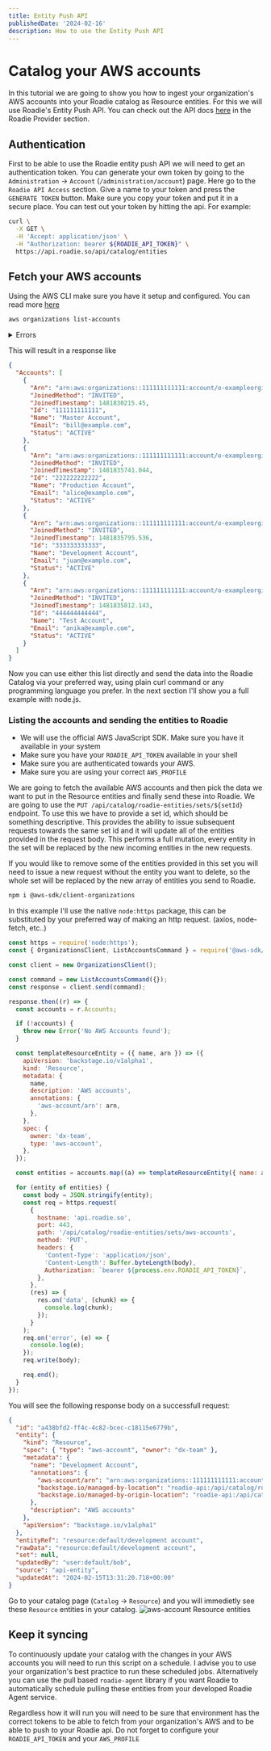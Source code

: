 ```yaml
---
title: Entity Push API
publishedDate: '2024-02-16'
description: How to use the Entity Push API
---
```


# Catalog your AWS accounts

In this tutorial we are going to show you how to ingest your organization's AWS accounts into your Roadie catalog as Resource entities. For this we will use Roadie's Entity Push API. You can check out the API docs [here](/docs/api/catalog/) in the Roadie Provider section.

## Authentication

First to be able to use the Roadie entity push API we will need to get an authentication token. You can generate your own token by going to the `Administration` -> `Account` (`/administration/account`) page. Here go to the `Roadie API Access` section. Give a name to your token and press the `GENERATE TOKEN` button.
Make sure you copy your token and put it in a secure place.
You can test out your token by hitting the api. For example:

```bash
curl \
  -X GET \
  -H 'Accept: application/json' \
  -H "Authorization: bearer ${ROADIE_API_TOKEN}" \
  https://api.roadie.so/api/catalog/entities
```

## Fetch your AWS accounts

Using the AWS CLI make sure you have it setup and configured. You can read more [here](https://docs.aws.amazon.com/cli/v1/userguide/cli-chap-welcome.html)

```bash
aws organizations list-accounts
```

<details>
<summary>Errors</summary>

If you encounter the following error make sure you have the proper permissions configured for yourself and check if you are using your correct AWS_PROFILE

`An error occurred (AccessDeniedException) when calling the ListAccounts operation: You don't have permissions to access this resource.`

</details>

This will result in a response like

```json
{
  "Accounts": [
    {
      "Arn": "arn:aws:organizations::111111111111:account/o-exampleorgid/111111111111",
      "JoinedMethod": "INVITED",
      "JoinedTimestamp": 1481830215.45,
      "Id": "111111111111",
      "Name": "Master Account",
      "Email": "bill@example.com",
      "Status": "ACTIVE"
    },
    {
      "Arn": "arn:aws:organizations::111111111111:account/o-exampleorgid/222222222222",
      "JoinedMethod": "INVITED",
      "JoinedTimestamp": 1481835741.044,
      "Id": "222222222222",
      "Name": "Production Account",
      "Email": "alice@example.com",
      "Status": "ACTIVE"
    },
    {
      "Arn": "arn:aws:organizations::111111111111:account/o-exampleorgid/333333333333",
      "JoinedMethod": "INVITED",
      "JoinedTimestamp": 1481835795.536,
      "Id": "333333333333",
      "Name": "Development Account",
      "Email": "juan@example.com",
      "Status": "ACTIVE"
    },
    {
      "Arn": "arn:aws:organizations::111111111111:account/o-exampleorgid/444444444444",
      "JoinedMethod": "INVITED",
      "JoinedTimestamp": 1481835812.143,
      "Id": "444444444444",
      "Name": "Test Account",
      "Email": "anika@example.com",
      "Status": "ACTIVE"
    }
  ]
}
```

Now you can use either this list directly and send the data into the Roadie Catalog via your preferred way, using plain curl command or any programming language you prefer. In the next section I'll show you a full example with node.js.

### Listing the accounts and sending the entities to Roadie

- We will use the official AWS JavaScript SDK. Make sure you have it available in your system
- Make sure you have your `ROADIE_API_TOKEN` available in your shell
- Make sure you are authenticated towards your AWS.
- Make sure you are using your correct `AWS_PROFILE`

We are going to fetch the available AWS accounts and then pick the data we want to put in the Resource entities and finally send these into Roadie. We are going to use the `PUT /api/catalog/roadie-entities/sets/${setId}` endpoint. To use this we have to provide a set id, which should be something descriptive. This provides the ability to issue subsequent requests towards the same set id and it will update all of the entities provided in the request body. This performs a full mutation, every entity in the set will be replaced by the new incoming entities in the new requests.

If you would like to remove some of the entities provided in this set you will need to issue a new request without the entity you want to delete, so the whole set will be replaced by the new array of entities you send to Roadie.

```bash
npm i @aws-sdk/client-organizations
```

In this example I'll use the native `node:https` package, this can be substituted by your preferred way of making an http request. (axios, node-fetch, etc..)

```js
const https = require('node:https');
const { OrganizationsClient, ListAccountsCommand } = require('@aws-sdk/client-organizations');

const client = new OrganizationsClient();

const command = new ListAccountsCommand({});
const response = client.send(command);

response.then((r) => {
  const accounts = r.Accounts;

  if (!accounts) {
    throw new Error('No AWS Accounts found');
  }

  const templateResourceEntity = ({ name, arn }) => ({
    apiVersion: 'backstage.io/v1alpha1',
    kind: 'Resource',
    metadata: {
      name,
      description: 'AWS accounts',
      annotations: {
        'aws-account/arn': arn,
      },
    },
    spec: {
      owner: 'dx-team',
      type: 'aws-account',
    },
  });

  const entities = accounts.map((a) => templateResourceEntity({ name: a.Name, arn: a.Arn }));

  for (entity of entities) {
    const body = JSON.stringify(entity);
    const req = https.request(
      {
        hostname: 'api.roadie.so',
        port: 443,
        path: '/api/catalog/roadie-entities/sets/aws-accounts',
        method: 'PUT',
        headers: {
          'Content-Type': 'application/json',
          'Content-Length': Buffer.byteLength(body),
          Authorization: `bearer ${process.env.ROADIE_API_TOKEN}`,
        },
      },
      (res) => {
        res.on('data', (chunk) => {
          console.log(chunk);
        });
      }
    );
    req.on('error', (e) => {
      console.log(e);
    });
    req.write(body);

    req.end();
  }
});
```

You will see the following response body on a successfull request:

```json
{
  "id": "a438bfd2-ff4c-4c82-bcec-c18115e6779b",
  "entity": {
    "kind": "Resource",
    "spec": { "type": "aws-account", "owner": "dx-team" },
    "metadata": {
      "name": "Development Account",
      "annotations": {
        "aws-account/arn": "arn:aws:organizations::111111111111:account/o-exampleorgid/333333333333",
        "backstage.io/managed-by-location": "roadie-api:/api/catalog/roadie-entities/entities/by-ref/resource%3Adefault%2Fdevelopment%20account",
        "backstage.io/managed-by-origin-location": "roadie-api:/api/catalog/roadie-entities/entities"
      },
      "description": "AWS accounts"
    },
    "apiVersion": "backstage.io/v1alpha1"
  },
  "entityRef": "resource:default/development account",
  "rawData": "resource:default/development account",
  "set": null,
  "updatedBy": "user:default/bob",
  "source": "api-entity",
  "updatedAt": "2024-02-15T13:31:20.718+00:00"
}
```

Go to your catalog page (`Catalog` -> `Resource`) and you will immedietly see these `Resource` entities in your catalog.
![aws-account Resource entities](aws-accounts-in-catalog.png)

## Keep it syncing

To continuously update your catalog with the changes in your AWS accounts you will need to run this script on a schedule. I advise you to use your organization's best practice to run these scheduled jobs. Alternatively you can use the pull based `roadie-agent` library if you want Roadie to automatically schedule pulling these entities from your developed Roadie Agent service.

Regardless how it will run you will need to be sure that environment has the correct tokens to be able to fetch from your organization's AWS and to be able to push to your Roadie api. Do not forget to configure your `ROADIE_API_TOKEN` and your `AWS_PROFILE`
